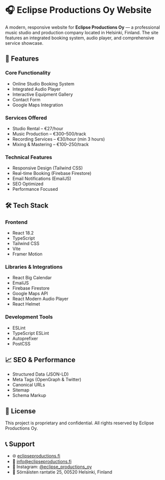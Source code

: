 # 🎧 Eclipse Productions Oy Website

A modern, responsive website for **Eclipse Productions Oy** — a professional music studio and production company located in Helsinki, Finland. The site features an integrated booking system, audio player, and comprehensive service showcase.

## 🎵 Features

### Core Functionality
- Online Studio Booking System
- Integrated Audio Player
- Interactive Equipment Gallery
- Contact Form
- Google Maps Integration

### Services Offered
- Studio Rental – €27/hour
- Music Production – €300–500/track
- Recording Services – €30/hour (min 3 hours)
- Mixing & Mastering – €100–250/track

### Technical Features
- Responsive Design (Tailwind CSS)
- Real-time Booking (Firebase Firestore)
- Email Notifications (EmailJS)
- SEO Optimized
- Performance Focused

## 🛠 Tech Stack

### Frontend
- React 18.2
- TypeScript
- Tailwind CSS
- Vite
- Framer Motion

### Libraries & Integrations
- React Big Calendar
- EmailJS
- Firebase Firestore
- Google Maps API
- React Modern Audio Player
- React Helmet

### Development Tools
- ESLint
- TypeScript ESLint
- Autoprefixer
- PostCSS

## 📈 SEO & Performance
- Structured Data (JSON-LD)
- Meta Tags (OpenGraph & Twitter)
- Canonical URLs
- Sitemap
- Schema Markup

## 📝 License
This project is proprietary and confidential. All rights reserved by Eclipse Productions Oy.

## 📞 Support
- 🌐 [eclipseproductions.fi](https://eclipseproductions.fi)
- 📧 info@eclipseproductions.fi
- 📸 Instagram: [@eclipse_productions_oy](https://instagram.com/eclipse_productions_oy)
- 📍 Sörnäisten rantatie 25, 00520 Helsinki, Finland
